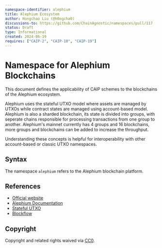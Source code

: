 ```yaml
---
namespace-identifier: alephium
title: Alephium Ecosystem
author: Hongchao Liu (@h0ngcha0)
discussions-to: https://github.com/ChainAgnostic/namespaces/pull/117
status: Draft
type: Informational
created: 2024-06-19
requires: ["CAIP-2", "CAIP-10", "CAIP-19"]
---
```


# Namespace for Alephium Blockchains

This document defines the applicability of CAIP schemes to the
blockchains of the Alephium ecosystem.

Alephium uses the stateful UTXO model where assets are managed by
UTXOs while contract states are managed using account-based
model. Alephium is also a sharded blockchain, its state is divided
into groups, with seperate chains responsible for processing
transactions from one group to another. Alephium's mainnet currently
has 4 groups and 16 blockchains, more groups and blockchains can be
added to increase the throughput.

Understanding these concepts is helpful for interoperability with
other account-based or classic UTXO namespaces.

## Syntax

The namespace `alephium` refers to the Alephium blockchain platform.

## References

- [Official website](https://alephium.org/)
- [Alephium Documentation](https://docs.alephium.org/)
- [Stateful UTXO](https://medium.com/@alephium/an-introduction-to-the-stateful-utxo-model-8de3b0f76749)
- [Blockflow](https://medium.com/@alephium/an-introduction-to-blockflow-alephiums-sharding-algorithm-bbbf318c3402)

## Copyright

Copyright and related rights waived via [CC0](https://creativecommons.org/publicdomain/zero/1.0/).
